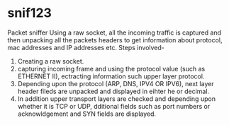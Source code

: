# snif123
Packet sniffer
Using a raw socket, all the incoming traffic is captured and then unpacking all the packets headers to get information about protocol, mac addresses and IP addresses etc.
Steps involved-
1. Creating a raw socket.
2. capturing incoming frame and using the protocol value (such as ETHERNET II), ectracting information such upper layer protocol. 
3. Depending upon the protocol (ARP, DNS, IPV4 OR IPV6), next layer header fileds are unpacked and displayed in eihter he or decimal.
4. In addition upper transport layers are checked and depending upon whether it is TCP or UDP, dditional fields such as port numbers or acknowldgement and SYN fields are displayed.

 
